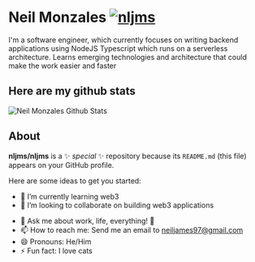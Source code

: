 # Neil Monzales [![nljms](https://custom-badge-counter.onrender.com/nljms)](https://custom-badge-counter.onrender.com/nljms)

<!-- > *Work smart not hard.* -->

I'm a software engineer, which currently focuses on writing backend applications using NodeJS Typescript which runs on a serverless architecture. Learns emerging technologies and architecture that could make the work easier and faster

## Here are my github stats
![Neil Monzales Github Stats](https://github-readme-stats.vercel.app/api?username=nljms)


## About
**nljms/nljms** is a ✨ _special_ ✨ repository because its `README.md` (this file) appears on your GitHub profile.

Here are some ideas to get you started:

<!-- - 🔭 I’m currently working on  -->
- 🌱 I’m currently learning web3
- 👯 I’m looking to collaborate on building web3 applications
<!-- - 🤔 I’m looking for help with ... -->
- 💬 Ask me about work, life, everything! 🙂
- 📫 How to reach me: Send me an email to neiljames97@gmail.com
- 😄 Pronouns: He/Him
- ⚡ Fun fact: I love cats

<!--Here's my Holopin Board:
<br/>
<br/>
[![@nljms's Holopin board](https://holopin.io/api/user/board?user=nljms)](https://holopin.io/@nljms) -->
